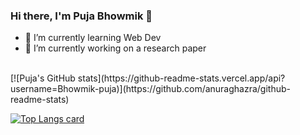 ### Hi there, I'm Puja Bhowmik 👋
- 🌱 I’m currently learning Web Dev
- 🔭 I’m currently working on a research paper
<!--
**Bhowmik-puja/Bhowmik-puja** is a ✨ _special_ ✨ repository because its `README.md` (this file) appears on your GitHub profile.

Here are some ideas to get you started:

- 🔭 I’m currently working on ...
- 🌱 I’m currently learning ...
- 👯 I’m looking to collaborate on ...
- 🤔 I’m looking for help with ...
- 💬 Ask me about ...
- 📫 How to reach me: ...
- 😄 Pronouns: ...
- ⚡ Fun fact: ...
-->

<br />
[![Puja's GitHub stats](https://github-readme-stats.vercel.app/api?username=Bhowmik-puja)](https://github.com/anuraghazra/github-readme-stats)



[![Top Langs card](https://github-readme-stats.vercel.app/api/top-langs/?username=Bhowmik-puja&card_width=550)](https://github.com/Bhowmik-puja/Bhowmik-puja)
